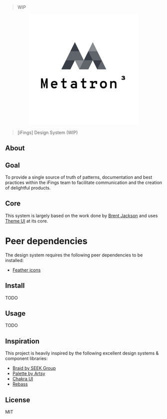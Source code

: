 > WIP

<div align="center">
    <img src="logo.png" alt="Metatron³" width="70%">
</div>

> [iFings] Design System (WIP)

## About

## Goal

To provide a single source of truth of patterns, documentation and best practices within the iFings team to facilitate communication and the creation of delightful products.

## Core

This system is largely based on the work done by [Brent Jackson](https://github.com/jxnblk) and uses [Theme UI](https://github.com/system-ui/theme-ui) at its core.

# Peer dependencies

The design system requires the following peer dependencies to be installed:

- [Feather icons](https://github.com/feathericons/react-feather)

## Install

TODO

## Usage

TODO

## Inspiration

This project is heavily inspired by the following excellent design systems & component libraries:

- [Braid by SEEK Group](https://github.com/seek-oss/braid-design-system)
- [Palette by Artsy](https://palette.artsy.net/)
- [Chakra UI](https://chakra-ui.com/)
- [Rebass](https://rebassjs.org/)

## License

MIT
